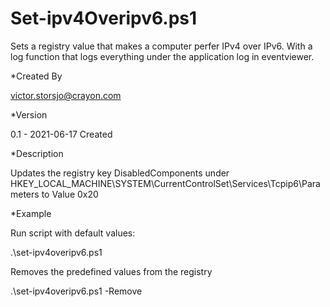# Set-ipv4Overipv6.ps1

Sets a registry value that makes a computer perfer IPv4 over IPv6. With a log function that logs everything under the application log in eventviewer.


*Created By

victor.storsjo@crayon.com

*Version

0.1 - 2021-06-17 Created

*Description

Updates the registry key DisabledComponents under
HKEY_LOCAL_MACHINE\SYSTEM\CurrentControlSet\Services\Tcpip6\Parameters 
to Value 0x20

*Example

Run script with default values:

.\set-ipv4overipv6.ps1 

Removes the predefined values from the registry

.\set-ipv4overipv6.ps1 -Remove
